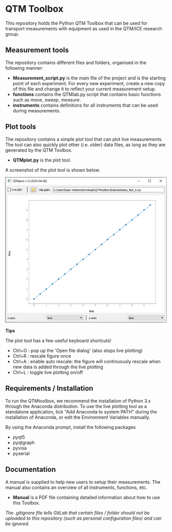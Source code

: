 # QTM Toolbox
This repository holds the Python QTM Toolbox that can be used for transport measurements with equipment as used in the QTM/ICE research group. 

## Measurement tools
The repository contains different files and folders, organised in the following manner:
* **Measurement_script.py** is the main file of the project and is the starting point of each experiment. For every new experiment, create a new copy of this file and change it to reflect your current measurement setup.
* **functions** contains the QTMlab.py script that contains basic functions such as _move_, _sweep_, _measure_. 
* **instruments** contains definitions for all instruments that can be used during measurements. 

## Plot tools
The repository contains a simple plot tool that can plot live measurements. The tool can also quickly plot other (i.e. older) data files, as long as they are generated by the QTM Toolbox.
* **QTMplot.py** is the plot tool.

A screenshot of the plot tool is shown below. 

![QTMplot.py](images/QTMplot_screenshot.PNG)

**Tips** 

The plot tool has a few useful keyboard shortcuts!
* Ctrl+O : pop up the 'Open file dialog' (also stops live plotting)
* Ctrl+R : rescale figure once
* Ctrl+A : enable auto rescale: the figure will continuously rescale when new data is added through the live plotting
* Ctrl+L : toggle live plotting on/off

## Requirements / Installation
To run the QTMtoolbox, we recommend the installation of Python 3.x through the Anaconda distribution. To use the live plotting tool as a standalone application, tick "Add Anaconda to system PATH" during the installation of Anaconda, or edit the Environment Variables manually.

By using the Anaconda prompt, install the following packages
* pyqt5
* pyqtgraph
* pyvisa
* pyserial

## Documentation
A manual is supplied to help new users to setup their measurements. The manual also contains an overview of all instruments, functions, etc.
* **Manual** is a PDF file containing detailed information about how to use this Toolbox.


_The .gitignore file tells GitLab that certain files / folder should not be uploaded to this repository (such as personal configuration files) and can be ignored._

